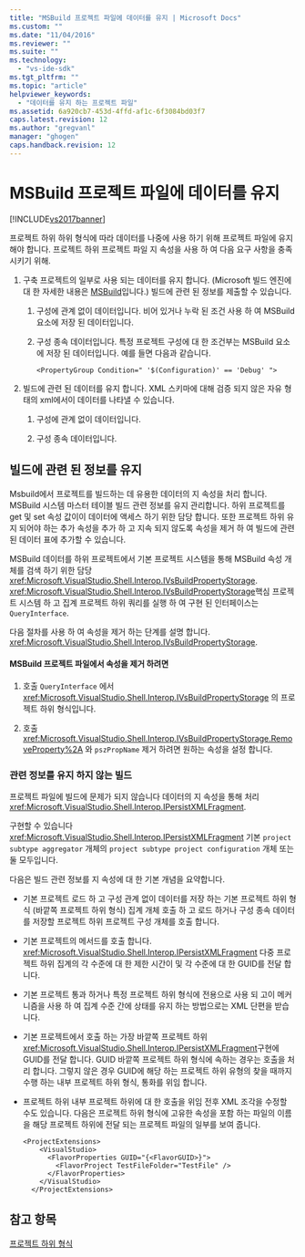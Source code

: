 ```yaml
---
title: "MSBuild 프로젝트 파일에 데이터를 유지 | Microsoft Docs"
ms.custom: ""
ms.date: "11/04/2016"
ms.reviewer: ""
ms.suite: ""
ms.technology: 
  - "vs-ide-sdk"
ms.tgt_pltfrm: ""
ms.topic: "article"
helpviewer_keywords: 
  - "데이터를 유지 하는 프로젝트 파일"
ms.assetid: 6a920cb7-453d-4ffd-af1c-6f3084bd03f7
caps.latest.revision: 12
ms.author: "gregvanl"
manager: "ghogen"
caps.handback.revision: 12
---
```

# MSBuild 프로젝트 파일에 데이터를 유지
[!INCLUDE[vs2017banner](../../code-quality/includes/vs2017banner.md)]

프로젝트 하위 하위 형식에 따라 데이터를 나중에 사용 하기 위해 프로젝트 파일에 유지 해야 합니다.  프로젝트 하위 프로젝트 파일 지 속성을 사용 하 여 다음 요구 사항을 충족 시키기 위해.  
  
1.  구축 프로젝트의 일부로 사용 되는 데이터를 유지 합니다.  \(Microsoft 빌드 엔진에 대 한 자세한 내용은 [MSBuild](http://msdn.microsoft.com/ko-kr/7c49aba1-ee6c-47d8-9de1-6f29a906e20b)입니다.\) 빌드에 관련 된 정보를 제출할 수 있습니다.  
  
    1.  구성에 관계 없이 데이터입니다.  비어 있거나 누락 된 조건 사용 하 여 MSBuild 요소에 저장 된 데이터입니다.  
  
    2.  구성 종속 데이터입니다.  특정 프로젝트 구성에 대 한 조건부는 MSBuild 요소에 저장 된 데이터입니다.  예를 들면 다음과 같습니다.  
  
        ```  
        <PropertyGroup Condition=" '$(Configuration)' == 'Debug' ">  
        ```  
  
2.  빌드에 관련 된 데이터를 유지 합니다.  XML 스키마에 대해 검증 되지 않은 자유 형태의 xml에서이 데이터를 나타낼 수 있습니다.  
  
    1.  구성에 관계 없이 데이터입니다.  
  
    2.  구성 종속 데이터입니다.  
  
## 빌드에 관련 된 정보를 유지  
 Msbuild에서 프로젝트를 빌드하는 데 유용한 데이터의 지 속성을 처리 합니다.  MSBuild 시스템 마스터 테이블 빌드 관련 정보를 유지 관리합니다.  하위 프로젝트를 get 및 set 속성 값이이 데이터에 액세스 하기 위한 담당 합니다.  또한 프로젝트 하위 유지 되어야 하는 추가 속성을 추가 하 고 지속 되지 않도록 속성을 제거 하 여 빌드에 관련 된 데이터 표에 추가할 수 있습니다.  
  
 MSBuild 데이터를 하위 프로젝트에서 기본 프로젝트 시스템을 통해 MSBuild 속성 개체를 검색 하기 위한 담당 <xref:Microsoft.VisualStudio.Shell.Interop.IVsBuildPropertyStorage>.  <xref:Microsoft.VisualStudio.Shell.Interop.IVsBuildPropertyStorage>핵심 프로젝트 시스템 하 고 집계 프로젝트 하위 쿼리를 실행 하 여 구현 된 인터페이스는 `QueryInterface`.  
  
 다음 절차를 사용 하 여 속성을 제거 하는 단계를 설명 합니다. <xref:Microsoft.VisualStudio.Shell.Interop.IVsBuildPropertyStorage>.  
  
#### MSBuild 프로젝트 파일에서 속성을 제거 하려면  
  
1.  호출 `QueryInterface` 에서 <xref:Microsoft.VisualStudio.Shell.Interop.IVsBuildPropertyStorage> 의 프로젝트 하위 형식입니다.  
  
2.  호출 <xref:Microsoft.VisualStudio.Shell.Interop.IVsBuildPropertyStorage.RemoveProperty%2A> 와 `pszPropName` 제거 하려면 원하는 속성을 설정 합니다.  
  
### 관련 정보를 유지 하지 않는 빌드  
 프로젝트 파일에 빌드에 문제가 되지 않습니다 데이터의 지 속성을 통해 처리 <xref:Microsoft.VisualStudio.Shell.Interop.IPersistXMLFragment>.  
  
 구현할 수 있습니다 <xref:Microsoft.VisualStudio.Shell.Interop.IPersistXMLFragment> 기본 `project subtype aggregator` 개체의 `project subtype project configuration` 개체 또는 둘 모두입니다.  
  
 다음은 빌드 관련 정보를 지 속성에 대 한 기본 개념을 요약합니다.  
  
-   기본 프로젝트 로드 하 고 구성 관계 없이 데이터를 저장 하는 기본 프로젝트 하위 형식 \(바깥쪽 프로젝트 하위 형식\) 집계 개체 호출 하 고 로드 하거나 구성 종속 데이터를 저장할 프로젝트 하위 프로젝트 구성 개체를 호출 합니다.  
  
-   기본 프로젝트의 메서드를 호출 합니다. <xref:Microsoft.VisualStudio.Shell.Interop.IPersistXMLFragment> 다중 프로젝트 하위 집계의 각 수준에 대 한 제한 시간이 및 각 수준에 대 한 GUID를 전달 합니다.  
  
-   기본 프로젝트 통과 하거나 특정 프로젝트 하위 형식에 전용으로 사용 되 고이 메커니즘을 사용 하 여 집계 수준 간에 상태를 유지 하는 방법으로는 XML 단편을 받습니다.  
  
-   기본 프로젝트에서 호출 하는 가장 바깥쪽 프로젝트 하위 <xref:Microsoft.VisualStudio.Shell.Interop.IPersistXMLFragment>구현에 GUID를 전달 합니다.  GUID 바깥쪽 프로젝트 하위 형식에 속하는 경우는 호출을 처리 합니다. 그렇지 않은 경우 GUID에 해당 하는 프로젝트 하위 유형의 찾을 때까지 수행 하는 내부 프로젝트 하위 형식, 통화를 위임 합니다.  
  
-   프로젝트 하위 내부 프로젝트 하위에 대 한 호출을 위임 전후 XML 조각을 수정할 수도 있습니다.  다음은 프로젝트 하위 형식에 고유한 속성을 포함 하는 파일의 이름을 해당 프로젝트 하위에 전달 되는 프로젝트 파일의 일부를 보여 줍니다.  
  
    ```  
    <ProjectExtensions>  
        <VisualStudio>  
          <FlavorProperties GUID="{<FlavorGUID>}">  
            <FlavorProject TestFileFolder="TestFile" />  
          </FlavorProperties>  
        </VisualStudio>  
      </ProjectExtensions>  
    ```  
  
## 참고 항목  
 [프로젝트 하위 형식](../../extensibility/internals/project-subtypes.md)